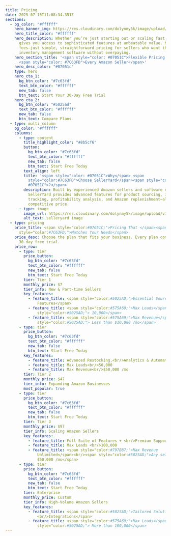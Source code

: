 ```yaml
---
title: Pricing
date: 2025-07-15T11:08:34.351Z
sections:
  - bg_color: "#ffffff"
    hero_banner_img: https://res.cloudinary.com/dolynmy5k/image/upload/v1751277056/Frame_3381_vakqzi.png
    hero_title_color: "#ffffff"
    hero_description: Whether you’re just starting out or scaling fast, SellerYard
      gives you access to sophisticated features at unbeatable value. No hidden
      fees—just simple, straightforward pricing for sellers who want the best
      inventory management software without overpaying.
    hero_section_title: '<span style="color: #07051C">Flexible Pricing for</span>
      <span style="color: #7C63FD">Every Amazon Seller</span>'
    hero_desc_color: "#07051c"
    type: hero
    hero_cta_1:
      bg_btn_color: "#7c63fd"
      text_btn_color: "#ffffff"
      new_tab: false
      btn_text: Start Your 30-Day Free Trial
    hero_cta_2:
      bg_btn_color: "#5025ad"
      text_btn_color: "#ffffff"
      new_tab: false
      btn_text: Compare Plans
  - type: multi_column
    bg_color: "#ffffff"
    columns:
      - type: content
        title_highlight_color: "#8b5cf6"
        button:
          bg_btn_color: "#7c63fd"
          text_btn_color: "#ffffff"
          new_tab: false
          btn_text: Start Free Today
        text_align: left
        title: '<span style="color: #07051C">Why</span> <span
          style="color:#7C63FD">Choose SellerYard</span><span style="color:
          #07051C">?</span>'
        description: Built by experienced Amazon sellers and software experts,
          SellerYard provides advanced features for product sourcing, inventory
          tracking, profitability analysis, and Amazon replenishment—all at a
          competitive price.
      - type: image
        image_url: https://res.cloudinary.com/dolynmy5k/image/upload/v1752656639/Section_Image_1_wol5wc.png
        alt_text: selleryard image
  - type: pricing
    price_title: <span style="color:#07051C;">Pricing That </span><span
      style="color:#7C63FD;">Matches Your Needs</span>
    price_desc: Choose the plan that fits your business. Every plan comes with a
      30-day free trial.
    price_row:
      - type: tier
        price_button:
          bg_btn_color: "#7c63fd"
          text_btn_color: "#ffffff"
          new_tab: false
          btn_text: Start Free Today
        tier: Tier 1
        monthly_price: $7
        tier_info: New & Part-time Sellers
        key_features:
          - feature_title: <span style="color:#5025AD;">Essential Sourcing &<br/>Tracking
              Features</span>
          - feature_title: <span style="color:#575A69;">Max Leads</span><br/><span
              style="color:#5025AD;"> 10,000</span>
          - feature_title: <span style="color:#575A69;">Max Revenue</span><br/><span
              style="color:#5025AD;"> Less than $10,000 /mo</span>
      - type: tier
        price_button:
          bg_btn_color: "#7c63fd"
          text_btn_color: "#ffffff"
          new_tab: false
          btn_text: Start Free Today
        key_features:
          - feature_title: Advanced Restocking,<br/>Analytics & Automation
          - feature_title: Max Leads<br/>50,000
          - feature_title: Max Revenue<br/>$50,000 /mo
        tier: Tier 2
        monthly_price: $47
        tier_info: Expanding Amazon Businesses
        most_popular: true
      - type: tier
        price_button:
          bg_btn_color: "#7c63fd"
          text_btn_color: "#ffffff"
          new_tab: false
          btn_text: Start Free Today
        tier: Tier 3
        monthly_price: $97
        tier_info: Scaling Amazon Sellers
        key_features:
          - feature_title: Full Suite of Features + <br/>Premium Support
          - feature_title: Max Leads <br/>100,000
          - feature_title: <span style="color:#797B87;">Max Revenue
              Unlimited</span><br/><span style="color:#5025AD;">Any seller over
              $50,000 /mo</span>
      - type: tier
        price_button:
          bg_btn_color: "#7c63fd"
          text_btn_color: "#ffffff"
          new_tab: false
          btn_text: Start Free Today
        tier: Enterprise
        monthly_price: Custom
        tier_info: High-Volume Amazon Sellers
        key_features:
          - feature_title: <span style="color:#5025AD;">Tailored Solutions &
              <br/>Integrations</span>
          - feature_title: <span style="color:#575A69;">Max Leads</span><br/><span
              style="color:#5025AD;"> More than 100,000</span>
---
```

